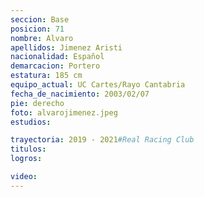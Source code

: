 ```yaml
---
seccion: Base
posicion: 71
nombre: Alvaro
apellidos: Jimenez Aristi
nacionalidad: Español
demarcacion: Portero
estatura: 185 cm
equipo_actual: UC Cartes/Rayo Cantabria
fecha_de_nacimiento: 2003/02/07
pie: derecho
foto: alvarojimenez.jpeg
estudios:

trayectoria: 2019 - 2021#Real Racing Club
titulos:
logros:

video:
---
```

